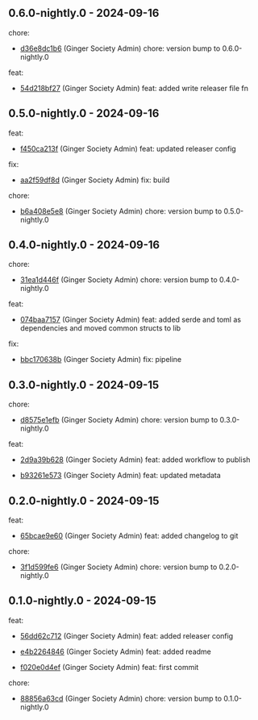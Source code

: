 ## 0.6.0-nightly.0 - 2024-09-16
chore:
 - [d36e8dc1b6](https://github.com/ginger-society/ginger-shared-rsd36e8dc1b6f0e01d2a7fddeca851deefb6946281) (Ginger Society Admin) chore: version bump to 0.6.0-nightly.0
	
feat:
 - [54d218bf27](https://github.com/ginger-society/ginger-shared-rs54d218bf271693c01bd7e6818245f6a4267e1ced) (Ginger Society Admin) feat: added write releaser file fn
	
## 0.5.0-nightly.0 - 2024-09-16
feat:
 - [f450ca213f](https://github.com/ginger-society/ginger-shared-rsf450ca213f1748bb7e0081022a7dff6181f82dd2) (Ginger Society Admin) feat: updated releaser config
	
fix:
 - [aa2f59df8d](https://github.com/ginger-society/ginger-shared-rsaa2f59df8d79ad731dbc2e17d44d7d6ed8c49d61) (Ginger Society Admin) fix: build
	
chore:
 - [b6a408e5e8](https://github.com/ginger-society/ginger-shared-rsb6a408e5e8dda7a093718bc12265fb2767e94ee9) (Ginger Society Admin) chore: version bump to 0.5.0-nightly.0
	
## 0.4.0-nightly.0 - 2024-09-16
chore:
 - [31ea1d446f](https://github.com/ginger-society/ginger-shared-rs31ea1d446fca90d024fa33e2c0b168f33c4a2fc2) (Ginger Society Admin) chore: version bump to 0.4.0-nightly.0
	
feat:
 - [074baa7157](https://github.com/ginger-society/ginger-shared-rs074baa715708334629f19c63407381b85e810333) (Ginger Society Admin) feat: added serde and toml as dependencies and moved common structs to lib
	
fix:
 - [bbc170638b](https://github.com/ginger-society/ginger-shared-rsbbc170638b972a33e9f5af6c6746992eca748bea) (Ginger Society Admin) fix: pipeline
	
## 0.3.0-nightly.0 - 2024-09-15
chore:
 - [d8575e1efb](https://github.com/ginger-society/ginger-shared-rsd8575e1efb5453cfb118d1347ba2e2c885bfc88f) (Ginger Society Admin) chore: version bump to 0.3.0-nightly.0
	
feat:
 - [2d9a39b628](https://github.com/ginger-society/ginger-shared-rs2d9a39b628351b50fc0d7a3d80cdd985e1131fab) (Ginger Society Admin) feat: added workflow to publish
	
 - [b93261e573](https://github.com/ginger-society/ginger-shared-rsb93261e57345f8cd0c67df5ceb561a4ad4a101df) (Ginger Society Admin) feat: updated metadata
	
## 0.2.0-nightly.0 - 2024-09-15
feat:
 - [65bcae9e60](https://github.com/ginger-society/ginger-shared-rs65bcae9e609d74adcc7412090436656dc10ac4c7) (Ginger Society Admin) feat: added changelog to git
	
chore:
 - [3f1d599fe6](https://github.com/ginger-society/ginger-shared-rs3f1d599fe691a0314925e7a5fbd9e1a80077a790) (Ginger Society Admin) chore: version bump to 0.2.0-nightly.0
	
## 0.1.0-nightly.0 - 2024-09-15
feat:
 - [56dd62c712](https://github.com/ginger-society/ginger-shared-rs56dd62c712199a3becc1029c96ac8f05c84603e4) (Ginger Society Admin) feat: added releaser config
	
 - [e4b2264846](https://github.com/ginger-society/ginger-shared-rse4b2264846ba78a5c2999905d90f97a106bd8f1c) (Ginger Society Admin) feat: added readme
	
 - [f020e0d4ef](https://github.com/ginger-society/ginger-shared-rsf020e0d4ef112ebcfa29c8f1d91fe7e1464cefdf) (Ginger Society Admin) feat: first commit
	
chore:
 - [88856a63cd](https://github.com/ginger-society/ginger-shared-rs88856a63cdd04430714ae6818b99b6fd123a9bbd) (Ginger Society Admin) chore: version bump to 0.1.0-nightly.0
	
